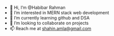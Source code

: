 - 👋 Hi, I’m @Habibar Rahman
- 👀 I’m interested in MERN stack web development
- 🌱 I’m currently learning github and DSA
- 💞️ I’m looking to collaborate on projects
- 📫 Reach me at shahin.amla@gmail.com
